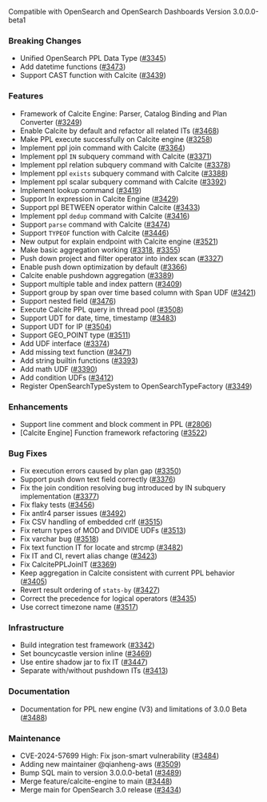 Compatible with OpenSearch and OpenSearch Dashboards Version 3.0.0.0-beta1

### Breaking Changes
* Unified OpenSearch PPL Data Type ([#3345](https://github.com/opensearch-project/sql/pull/3345))
* Add datetime functions ([#3473](https://github.com/opensearch-project/sql/pull/3473))
* Support CAST function with Calcite ([#3439](https://github.com/opensearch-project/sql/pull/3439))

### Features
* Framework of Calcite Engine: Parser, Catalog Binding and Plan Converter ([#3249](https://github.com/opensearch-project/sql/pull/3249))
* Enable Calcite by default and refactor all related ITs ([#3468](https://github.com/opensearch-project/sql/pull/3468))
* Make PPL execute successfully on Calcite engine ([#3258](https://github.com/opensearch-project/sql/pull/3258))
* Implement ppl join command with Calcite ([#3364](https://github.com/opensearch-project/sql/pull/3364))
* Implement ppl `IN` subquery command with Calcite ([#3371](https://github.com/opensearch-project/sql/pull/3371))
* Implement ppl relation subquery command with Calcite ([#3378](https://github.com/opensearch-project/sql/pull/3378))
* Implement ppl `exists` subquery command with Calcite ([#3388](https://github.com/opensearch-project/sql/pull/3388))
* Implement ppl scalar subquery command with Calcite ([#3392](https://github.com/opensearch-project/sql/pull/3392))
* Implement lookup command ([#3419](https://github.com/opensearch-project/sql/pull/3419))
* Support In expression in Calcite Engine ([#3429](https://github.com/opensearch-project/sql/pull/3429))
* Support ppl BETWEEN operator within Calcite ([#3433](https://github.com/opensearch-project/sql/pull/3433))
* Implement ppl `dedup` command with Calcite ([#3416](https://github.com/opensearch-project/sql/pull/3416))
* Support `parse` command with Calcite ([#3474](https://github.com/opensearch-project/sql/pull/3474))
* Support `TYPEOF` function with Calcite ([#3446](https://github.com/opensearch-project/sql/pull/3446))
* New output for explain endpoint with Calcite engine ([#3521](https://github.com/opensearch-project/sql/pull/3521))
* Make basic aggregation working ([#3318](https://github.com/opensearch-project/sql/pull/3318), [#3355](https://github.com/opensearch-project/sql/pull/3355))
* Push down project and filter operator into index scan ([#3327](https://github.com/opensearch-project/sql/pull/3327))
* Enable push down optimization by default ([#3366](https://github.com/opensearch-project/sql/pull/3366))
* Calcite enable pushdown aggregation ([#3389](https://github.com/opensearch-project/sql/pull/3389))
* Support multiple table and index pattern ([#3409](https://github.com/opensearch-project/sql/pull/3409))
* Support group by span over time based column with Span UDF ([#3421](https://github.com/opensearch-project/sql/pull/3421))
* Support nested field ([#3476](https://github.com/opensearch-project/sql/pull/3476))
* Execute Calcite PPL query in thread pool ([#3508](https://github.com/opensearch-project/sql/pull/3508))
* Support UDT for date, time, timestamp ([#3483](https://github.com/opensearch-project/sql/pull/3483))
* Support UDT for IP ([#3504](https://github.com/opensearch-project/sql/pull/3504))
* Support GEO_POINT type ([#3511](https://github.com/opensearch-project/sql/pull/3511))
* Add UDF interface ([#3374](https://github.com/opensearch-project/sql/pull/3374))
* Add missing text function ([#3471](https://github.com/opensearch-project/sql/pull/3471))
* Add string builtin functions ([#3393](https://github.com/opensearch-project/sql/pull/3393))
* Add math UDF ([#3390](https://github.com/opensearch-project/sql/pull/3390))
* Add condition UDFs ([#3412](https://github.com/opensearch-project/sql/pull/3412))
* Register OpenSearchTypeSystem to OpenSearchTypeFactory ([#3349](https://github.com/opensearch-project/sql/pull/3349))

### Enhancements
* Support line comment and block comment in PPL ([#2806](https://github.com/opensearch-project/sql/pull/2806))
* [Calcite Engine] Function framework refactoring ([#3522](https://github.com/opensearch-project/sql/pull/3522))

### Bug Fixes
* Fix execution errors caused by plan gap ([#3350](https://github.com/opensearch-project/sql/pull/3350))
* Support push down text field correctly ([#3376](https://github.com/opensearch-project/sql/pull/3376))
* Fix the join condition resolving bug introduced by IN subquery implementation ([#3377](https://github.com/opensearch-project/sql/pull/3377))
* Fix flaky tests ([#3456](https://github.com/opensearch-project/sql/pull/3456))
* Fix antlr4 parser issues ([#3492](https://github.com/opensearch-project/sql/pull/3492))
* Fix CSV handling of embedded crlf ([#3515](https://github.com/opensearch-project/sql/pull/3515))
* Fix return types of MOD and DIVIDE UDFs ([#3513](https://github.com/opensearch-project/sql/pull/3513))
* Fix varchar bug ([#3518](https://github.com/opensearch-project/sql/pull/3518))
* Fix text function IT for locate and strcmp ([#3482](https://github.com/opensearch-project/sql/pull/3482))
* Fix IT and CI, revert alias change ([#3423](https://github.com/opensearch-project/sql/pull/3423))
* Fix CalcitePPLJoinIT ([#3369](https://github.com/opensearch-project/sql/pull/3369))
* Keep aggregation in Calcite consistent with current PPL behavior ([#3405](https://github.com/opensearch-project/sql/pull/3405))
* Revert result ordering of `stats-by` ([#3427](https://github.com/opensearch-project/sql/pull/3427))
* Correct the precedence for logical operators ([#3435](https://github.com/opensearch-project/sql/pull/3435))
* Use correct timezone name ([#3517](https://github.com/opensearch-project/sql/pull/3517))

### Infrastructure
* Build integration test framework ([#3342](https://github.com/opensearch-project/sql/pull/3342))
* Set bouncycastle version inline ([#3469](https://github.com/opensearch-project/sql/pull/3469))
* Use entire shadow jar to fix IT ([#3447](https://github.com/opensearch-project/sql/pull/3447))
* Separate with/without pushdown ITs ([#3413](https://github.com/opensearch-project/sql/pull/3413))

### Documentation
* Documentation for PPL new engine (V3) and limitations of 3.0.0 Beta ([#3488](https://github.com/opensearch-project/sql/pull/3488))

### Maintenance
* CVE-2024-57699 High: Fix json-smart vulnerability ([#3484](https://github.com/opensearch-project/sql/pull/3484))
* Adding new maintainer @qianheng-aws ([#3509](https://github.com/opensearch-project/sql/pull/3509))
* Bump SQL main to version 3.0.0.0-beta1 ([#3489](https://github.com/opensearch-project/sql/pull/3489))
* Merge feature/calcite-engine to main ([#3448](https://github.com/opensearch-project/sql/pull/3448))
* Merge main for OpenSearch 3.0 release ([#3434](https://github.com/opensearch-project/sql/pull/3434))
